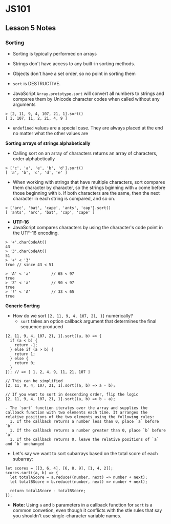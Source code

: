 # JS101

## Lesson 5 Notes

### Sorting
  - Sorting is typically performed on arrays
  - Strings don't have access to any built-in sorting methods.
  - Objects don't have a set order, so no point in sorting them
  - `sort` is DESTRUCTIVE. 

  - JavaScript `Array.prototype.sort` will convert all numbers to strings and compares them by Unicode character codes when called without any arguments
  ```
  > [2, 11, 9, 4, 107, 21, 1].sort()
  [ 1, 107, 11, 2, 21, 4, 9 ]
  ```
  - `undefined` values are a special case. They are always placed at the end no matter what the other values are

  **Sorting arrays of strings alphabetically**
  - Calling sort on an array of characters returns an array of characters, order alphabetically
  ```
  > ['c', 'a', 'e', 'b', 'd'].sort()
  [ 'a', 'b', 'c', 'd', 'e' ]
  ```

  - When working with strings that have multiple characters, sort compares them character by character, so the strings bginning with `a` come before those beginning with `b`. If both characters are the same, then the next character in each string is compared, and so on. 
  ```
  > ['arc', 'bat', 'cape', 'ants', 'cap'].sort()
  [ 'ants', 'arc', 'bat', 'cap', 'cape' ]
  ```
  
  - **UTF-16**
  - JavaScript compares characters by using the character's code point in the UTF-16 encoding.
  ```
  > '+'.charCodeAt()
  43
  > '3'.charCodeAt()
  51
  > '+' < '3'
  true // since 43 < 51

  > 'A' < 'a'         // 65 < 97
  true
  > 'Z' < 'a'         // 90 < 97
  true
  > '!' < 'A'         // 33 < 65
  true
  ``` 

  **Generic Sorting**
  - How do we sort `[2, 11, 9, 4, 107, 21, 1]` numerically?
    - `sort` takes an option callback argument that determines the final sequence produced
  ```
  [2, 11, 9, 4, 107, 21, 1].sort((a, b) => {
    if (a < b) {
      return -1;
    } else if (a > b) {
      return 1;
    } else {
      return 0;
    }
  }); // => [ 1, 2, 4, 9, 11, 21, 107 ]

  // This can be simplified
  [2, 11, 9, 4, 107, 21, 1].sort((a, b) => a - b); 

  // If you want to sort in descending order, flip the logic
  [2, 11, 9, 4, 107, 21, 1].sort((a, b) => b - a); 
  ```
    - The `sort` function iterates over the array and supplies the callback function with two elements each time. It arranges the relative positions of the two elements using the following rules:
      1. If the callback returns a number less than 0, place `a` before `b`
      1. If the callback returns a number greater than 0, place `b` before `a` 
      1. If the callback returns 0, leave the relative positions of `a` and `b` unchanged
  
  - Let's say we want to sort subarrays based on the total score of each subarray:
  ```
  let scores = [[3, 6, 4], [6, 8, 9], [1, 4, 2]];
  scores.sort((a, b) => {
    let totalAScore = a.reduce((number, next) => number + next);
    let totalBScore = b.reduce((number, next) => number + next);
  
    return totalAScore - totalBScore;
  });
  ``` 
  - **Note:** Using `a` and `b` parameters in a callback function for `sort` is a common convetion, even though it conflicts with the stle rules that say you shouldn't use single-character variable names.